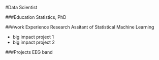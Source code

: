 #Data Scientist 


###Education
Statistics, PhD

###work Experience 
Research Assitant of Statistical Machine Learning
- big impact project 1
- big impact project 2

###Projects
EEG band 


